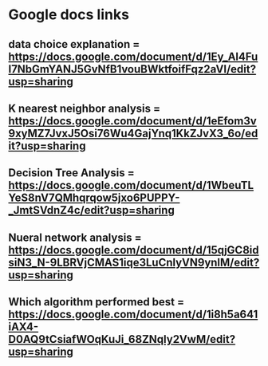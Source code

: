 # Google docs links

## data choice explanation = https://docs.google.com/document/d/1Ey_Al4FuI7NbGmYANJ5GvNfB1vouBWktfoifFqz2aVI/edit?usp=sharing
## K nearest neighbor analysis = https://docs.google.com/document/d/1eEfom3v9xyMZ7JvxJ5Osi76Wu4GajYnq1KkZJvX3_6o/edit?usp=sharing
## Decision Tree Analysis = https://docs.google.com/document/d/1WbeuTLYeS8nV7QMhqrqow5jxo6PUPPY-_JmtSVdnZ4c/edit?usp=sharing
## Nueral network analysis = https://docs.google.com/document/d/15qjGC8idsiN3_N-9LBRVjCMAS1iqe3LuCnlyVN9ynlM/edit?usp=sharing
## Which algorithm performed best = https://docs.google.com/document/d/1i8h5a641iAX4-D0AQ9tCsiafWOqKuJi_68ZNqly2VwM/edit?usp=sharing

